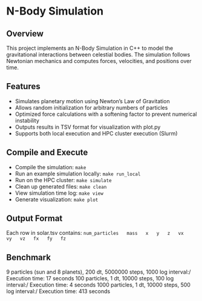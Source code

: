 # N-Body Simulation

## Overview
This project implements an N-Body Simulation in C++ to model the gravitational interactions between celestial bodies. The simulation follows Newtonian mechanics and computes forces, velocities, and positions over time.

## Features
- Simulates planetary motion using Newton’s Law of Gravitation
- Allows random initialization for arbitrary numbers of particles
- Optimized force calculations with a softening factor to prevent numerical instability
- Outputs results in TSV format for visualization with plot.py
- Supports both local execution and HPC cluster execution (Slurm)

## Compile and Execute
- Compile the simulation:
`make`
- Run an example simulation locally:
`make run_local`
- Run on the HPC cluster:
`make simulate`
- Clean up generated files:
`make clean`
- View simulation time log:
`make view`
- Generate visualization:
`make plot`

## Output Format
Each row in solar.tsv contains:
`num_particles   mass   x   y   z   vx   vy   vz   fx   fy   fz`
 
## Benchmark
9 particles (sun and 8 planets), 200 dt, 5000000 steps, 1000 log interval:/
Execution time: 17 seconds
100 particles, 1 dt, 10000 steps, 100 log interval:/
Execution time: 4 seconds
1000 particles, 1 dt, 10000 steps, 500 log interval:/
Execution time: 413 seconds